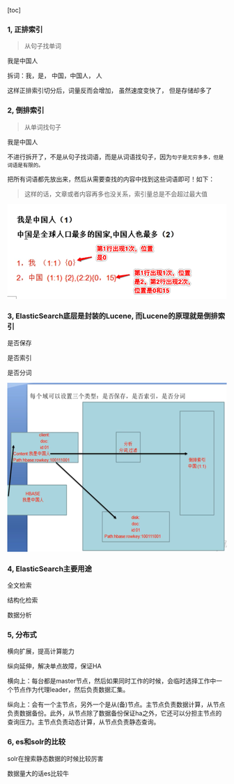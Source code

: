 [toc]



###  1, 正排索引

> 从句子找单词

我是中国人

拆词：我，是， 中国，中国人， 人

这样正排索引切分后，词量反而会增加， 虽然速度变快了， 但是存储却多了

### 2, 倒排索引

> 从单词找句子

我是中国人

 不进行拆开了，不是从句子找词语，而是从词语找句子，因为`句子是无穷多多，但是词语是有限的。`

把所有词语都先放出来，然后从需要查找的内容中找到这些词语即可！如下：

> 这样的话，文章或者内容再多也没关系，索引量总是不会超过最大值

![image-20190515142002641](assets/image-20190515142002641.png)

### 3, ElasticSearch底层是封装的Lucene, 而Lucene的原理就是倒排索引

是否保存

是否索引

是否分词

![image-20190515143951334](assets/image-20190515143951334.png)



### 4, ElasticSearch主要用途

全文检索

结构化检索

数据分析



### 5, 分布式

横向扩展，提高计算能力

纵向延伸，解决单点故障，保证HA



横向上：每台都是master节点，然后如果同时工作的时候，会临时选择工作中一个节点作为代理leader，然后负责数据汇集。

纵向上：会有一个主节点，另外一个是从(备)节点。主节点负责数据计算，从节点负责数据备份。此外，从节点除了数据备份保证ha之外，它还可以分担主节点的查询压力。主节点负责动态计算，从节点负责静态查询。

### 6, es和solr的比较

solr在搜索静态数据的时候比较厉害

数据量大的话es比较牛

